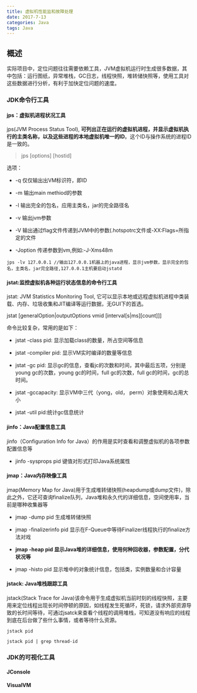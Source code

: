 ```yaml
---
title: 虚拟机性能监和故障处理
date: 2017-7-13
categories: Java
tags: Java
---
```


## 概述
 
实际项目中，定位问题往往需要依赖工具，JVM虚拟机运行时生成很多数据，其中包括：运行图纸，异常堆栈，GC日志，线程快照，堆转储快照等，使用工具对这些数据进行分析，有利于加快定位问题的速度。
 
### JDK命令行工具
 
#### jps：虚拟机进程状况工具
 
jps(JVM Process Status Tool), **可列出正在运行的虚拟机进程，并显示虚拟机执行的主类名称，以及这些进程的本地虚拟机唯一的ID**。这个ID与操作系统的进程ID是一致的。
 
> jps [options] [hostid]
 
选项：
 
+ -q 仅仅输出出VM标识符，即ID
 
+ -m 输出main methiod的参数
 
+ -l 输出完全的包名，应用主类名，jar的完全路径名 

+ -v 输出jvm参数 

+ -V 输出通过flag文件传递到JVM中的参数(.hotspotrc文件或-XX:Flags=所指定的文件 

+ -Joption 传递参数到vm,例如:-J-Xms48m

```
jps -lv 127.0.0.1 //输出127.0.0.1机器上的java进程，显示jvm参数，显示完全的包名，主类名，jar完全路径,127.0.0.1主机要启动jstatd
```

#### jstat:监控虚拟机各种运行状态信息的命令行工具

jstat: JVM Statistics Monitoring Tool, 它可以显示本地或远程虚拟机进程中类装载、内存、垃圾收集和JIT编译等运行数据，无GUI下的首选。

jstat [generalOption|outputOptions vmid [interval[s|ms][count]]]

命令比较复杂，常用的是如下：

+ jstat -class pid: 显示加载class的数量，所占空间等信息

+ jstat -compiler pid: 显示VM实时编译的数量等信息

+ jstat -gc pid: 显示gc的信息，查看jc的次数和时间，其中最后五项，分别是young gc的次数，young gc的时间，full gc的次数，full gc的时间，gc的总时间。

+ jstat -gccapacity: 显示VM中三代（yong，old， perm）对象使用和占用大小

+ jstat -util pid:统计gc信息统计

#### jinfo：Java配置信息工具

jinfo（Configuration Info for Java）的作用是实时查看和调整虚拟机的各项参数配置信息等

+ jinfo -sysprops pid 键值对形式打印Java系统属性

#### jmap：Java内存映像工具

jmap(Memory Map for Java)用于生成堆转储快照(heapdump或dump文件)，除此之外，它还可查询finalize队列，Java堆和永久代的详细信息，空间使用率，当前是哪种收集器等

+ jmap -dump pid 生成堆转储快照

+ jmap -finalizerinfo pid 显示在F-Queue中等待Finalizer线程执行的finalize方法对戏

+ **jmap -heap pid 显示Java堆的详细信息，使用何种回收器，参数配置，分代状况等**

+ jmap -histo pid 显示堆中的对象统计信息，包括类，实例数量和合计容量

#### jstack: Java堆栈跟踪工具

jstack(Stack Trace for Java)该命令用于生成虚拟机当前时刻的线程快照，主要用来定位线程出现长时间停顿的原因，如线程发生死循环，死锁，请求外部资源导致的长时间等待，可通过jsatck来查看个线程的调用堆栈，可知道没有响应的线程到底在后台做了些什么事情，或者等待什么资源。

```
jstack pid

jstack pid | grep thread-id
```

### JDK的可视化工具

#### JConsole

#### VisualVM
